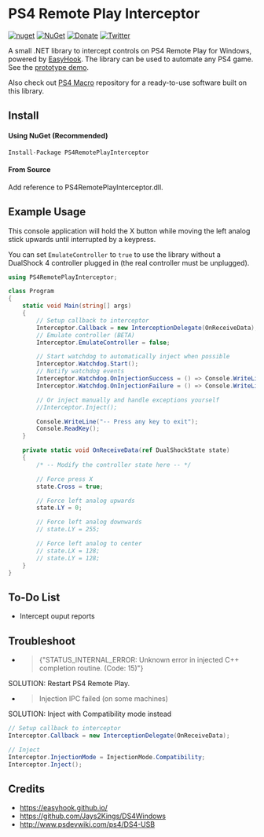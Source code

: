 # PS4 Remote Play Interceptor

[![nuget](https://img.shields.io/nuget/v/PS4RemotePlayInterceptor.svg)](https://nuget.org/packages/PS4RemotePlayInterceptor)
[![NuGet](https://img.shields.io/nuget/dt/PS4RemotePlayInterceptor.svg)](https://nuget.org/packages/PS4RemotePlayInterceptor)
[![Donate](https://img.shields.io/badge/Donate-PayPal-green.svg)](http://paypal.me/Komefai)
[![Twitter](https://img.shields.io/twitter/url/https/twitter.com/fold_left.svg?style=social&label=Follow%20Me)](https://twitter.com/itskomefai)

A small .NET library to intercept controls on PS4 Remote Play for Windows, powered by [EasyHook](https://easyhook.github.io/). The library can be used to automate any PS4 game. See the [prototype demo](https://youtu.be/QjTZsPR-BcI).

Also check out [PS4 Macro](https://github.com/komefai/PS4Macro) repository for a ready-to-use software built on this library.

## Install

#### Using NuGet (Recommended)
```
Install-Package PS4RemotePlayInterceptor
```

#### From Source
Add reference to PS4RemotePlayInterceptor.dll.

## Example Usage

This console application will hold the X button while moving the left analog stick upwards until interrupted by a keypress.

You can set `EmulateController` to `true` to use the library without a DualShock 4 controller plugged in (the real controller must be unplugged).

```csharp
using PS4RemotePlayInterceptor;

class Program
{
    static void Main(string[] args)
    {
        // Setup callback to interceptor
        Interceptor.Callback = new InterceptionDelegate(OnReceiveData);
        // Emulate controller (BETA)
        Interceptor.EmulateController = false;

        // Start watchdog to automatically inject when possible
        Interceptor.Watchdog.Start();
        // Notify watchdog events
        Interceptor.Watchdog.OnInjectionSuccess = () => Console.WriteLine("Watchdog OnInjectionSuccess");
        Interceptor.Watchdog.OnInjectionFailure = () => Console.WriteLine("Watchdog OnInjectionFailure");

        // Or inject manually and handle exceptions yourself
        //Interceptor.Inject();

        Console.WriteLine("-- Press any key to exit");
        Console.ReadKey();
    }

    private static void OnReceiveData(ref DualShockState state)
    {
        /* -- Modify the controller state here -- */

        // Force press X
        state.Cross = true;

        // Force left analog upwards
        state.LY = 0;

        // Force left analog downwards
        // state.LY = 255;

        // Force left analog to center
        // state.LX = 128;
        // state.LY = 128;
    }
}
```

## To-Do List

- Intercept ouput reports

## Troubleshoot

- > {"STATUS_INTERNAL_ERROR: Unknown error in injected C++ completion routine. (Code: 15)"}

SOLUTION: Restart PS4 Remote Play.

- > Injection IPC failed (on some machines)

SOLUTION: Inject with Compatibility mode instead

```csharp
// Setup callback to interceptor
Interceptor.Callback = new InterceptionDelegate(OnReceiveData);

// Inject
Interceptor.InjectionMode = InjectionMode.Compatibility;
Interceptor.Inject();
```

## Credits

- https://easyhook.github.io/
- https://github.com/Jays2Kings/DS4Windows
- http://www.psdevwiki.com/ps4/DS4-USB
